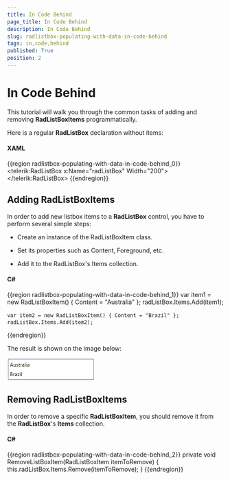 ```yaml
---
title: In Code Behind
page_title: In Code Behind
description: In Code Behind
slug: radlistbox-populating-with-data-in-code-behind
tags: in,code,behind
published: True
position: 2
---
```


# In Code Behind

This tutorial will walk you through the common tasks of adding and removing __RadListBoxItems__ programmatically.		

Here is a regular __RadListBox__ declaration without items:

#### __XAML__

{{region radlistbox-populating-with-data-in-code-behind_0}}
	<telerik:RadListBox x:Name="radListBox" Width="200">			
	</telerik:RadListBox>
{{endregion}}

## Adding RadListBoxItems

In order to add new listbox items to a __RadListBox__ control, you have to perform several simple steps:		

* Create an instance of the RadListBoxItem class.

* Set its properties such as Content, Foreground, etc.

* Add it to the RadListBox's Items collection.

#### __C#__

{{region radlistbox-populating-with-data-in-code-behind_1}}
	var item1 = new RadListBoxItem() { Content = "Australia" };
	radListBox.Items.Add(item1);
	
	var item2 = new RadListBoxItem() { Content = "Brazil" };
	radListBox.Items.Add(item2);
{{endregion}}

The result is shown on the image below:

![radlistbox populatingwithdata incodebehind](images/radlistbox_populatingwithdata_incodebehind.png)

## Removing RadListBoxItems

In order to remove a specific __RadListBoxItem__, you should remove it from the __RadListBox__'s __Items__ collection.

#### __C#__

{{region radlistbox-populating-with-data-in-code-behind_2}}
	private void RemoveListBoxItem(RadListBoxItem itemToRemove)
	{
		this.radListBox.Items.Remove(itemToRemove);
	}
{{endregion}}